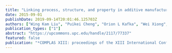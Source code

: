 ```yaml
---
title: "Linking process, structure, and property in additive manufacturing applications through advanced materials modelling"
date: 2015-09-01
publishDate: 2019-09-14T20:01:46.125703Z
authors: ["Wing Kam Liu", "Puikei Cheng", "Orion L Kafka", "Wei Xiong", "Zeliang Liu", "Yan Wentao", "Jacob Smith"]
publication_types: ["1"]
abstract: "https://upcommons.upc.edu/handle/2117/77337"
featured: false
publication: "*COMPLAS XIII: proceedings of the XIII International Conference on Computational Plasticity: fundamentals and applications*"
---
```


